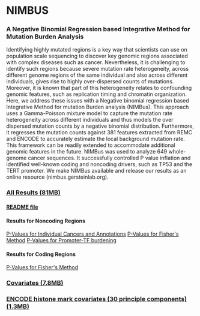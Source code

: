 # NIMBUS
### A Negative Binomial Regression based Integrative Method for Mutation Burden Analysis
Identifying highly mutated regions is a key way that scientists can use on population scale sequencing to discover key genomic regions associated with complex diseases such as cancer. Nevertheless, it is challenging to identify such regions because severe mutation rate heterogeneity, across different genome regions of the same individual and also across different individuals, gives rise to highly over-dispersed counts of mutations. Moreover, it is known that part of this heterogeneity relates to confounding genomic features, such as replication timing and chromatin organization. Here, we address these issues with a Negative binomial regression based Integrative Method for mutation Burden analysis (NIMBus). This approach uses a Gamma-Poisson mixture model to capture the mutation rate heterogeneity across different individuals and thus models the over dispersed mutation counts by a negative binomial distribution. Furthermore, it regresses the mutation counts against 381 features extracted from REMC and ENCODE to accurately estimate the local background mutation rate. This framework can be readily extended to accommodate additional genomic features in the future. NIMBus was used to analyze 649 whole-genome cancer sequences. It successfully controlled P value inflation and identified well-known coding and noncoding drivers, such as TP53 and the TERT promoter. We make NIMBus available and release our results as an online resource (nimbus.gersteinlab.org).

### [All Results (81MB)](http://files.gersteinlab.org/public-docs/2019/06.15/all-results.zip)
#### [README file](http://files.gersteinlab.org/public-docs/2019/06.15/README.txt)
#### Results for Noncoding Regions
[P-Values for Individual Cancers and Annotations](http://files.gersteinlab.org/public-docs/2019/06.15/noncoding-individual.zip) 
[P-Values for Fisher's Method](http://files.gersteinlab.org/public-docs/2019/06.15/noncoding-fisher.zip)
[P-Values for Promoter-TF burdening](http://files.gersteinlab.org/public-docs/2019/06.15/promoter-TF-burden.zip)
#### Results for Coding Regions 
[P-Values for Fisher's Method](http://files.gersteinlab.org/public-docs/2019/06.15/coding-fisher.zip)
### [Covariates (7.8MB)](http://files.gersteinlab.org/public-docs/2019/06.15/chrY.rm.cov.merge.hg19.1mb.txt)
### [ENCODE histone mark covariates (30 principle components) (1.3MB)](http://files.gersteinlab.org/public-docs/2019/06.15/1Mb_pca_covariates_top30)

